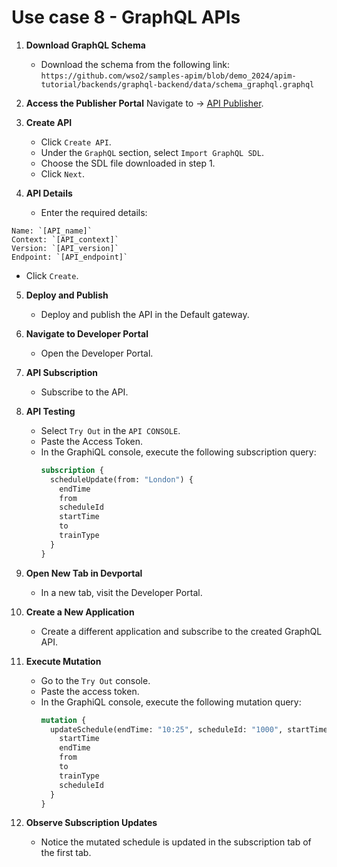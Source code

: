 # Use case 8 - GraphQL APIs

1. **Download GraphQL Schema**
   - Download the schema from the following link: 
     `https://github.com/wso2/samples-apim/blob/demo_2024/apim-tutorial/backends/graphql-backend/data/schema_graphql.graphql`

2. **Access the Publisher Portal**
Navigate to → [API Publisher](https://localhost:9443/publisher).

3. **Create API**
   - Click `Create API`.
   - Under the `GraphQL` section, select `Import GraphQL SDL`.
   - Choose the SDL file downloaded in step 1.
   - Click `Next`.

4. **API Details**
   - Enter the required details:
```
Name: `[API_name]`
Context: `[API_context]`
Version: `[API_version]`
Endpoint: `[API_endpoint]`
```
   - Click `Create`.

5. **Deploy and Publish**
   - Deploy and publish the API in the Default gateway.

6. **Navigate to Developer Portal**
   - Open the Developer Portal.

7. **API Subscription**
   - Subscribe to the API.

8. **API Testing**
   - Select `Try Out` in the `API CONSOLE`.
   - Paste the Access Token.
   - In the GraphiQL console, execute the following subscription query:
     ```graphql
     subscription {
       scheduleUpdate(from: "London") {
         endTime
         from
         scheduleId
         startTime
         to
         trainType
       }
     }
     ```

9. **Open New Tab in Devportal**
   - In a new tab, visit the Developer Portal.

10. **Create a New Application**
    - Create a different application and subscribe to the created GraphQL API.

11. **Execute Mutation**
    - Go to the `Try Out` console.
    - Paste the access token.
    - In the GraphiQL console, execute the following mutation query:
      ```graphql
      mutation {
        updateSchedule(endTime: "10:25", scheduleId: "1000", startTime: "08:20") {
          startTime
          endTime
          from
          to
          trainType
          scheduleId
        }
      }
      ```

12. **Observe Subscription Updates**
    - Notice the mutated schedule is updated in the subscription tab of the first tab.

